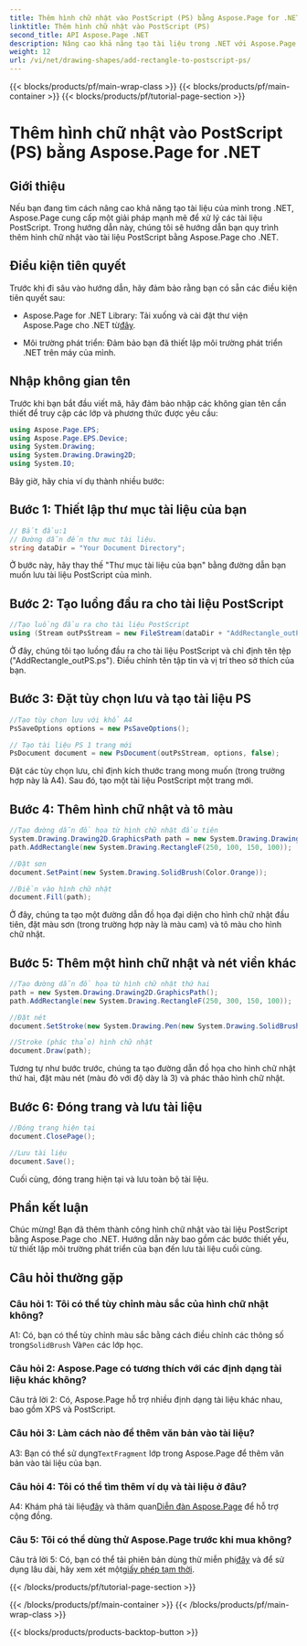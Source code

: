 ```yaml
---
title: Thêm hình chữ nhật vào PostScript (PS) bằng Aspose.Page for .NET
linktitle: Thêm hình chữ nhật vào PostScript (PS)
second_title: API Aspose.Page .NET
description: Nâng cao khả năng tạo tài liệu trong .NET với Aspose.Page. Tìm hiểu cách thêm hình chữ nhật vào tệp PostScript (PS) theo từng bước.
weight: 12
url: /vi/net/drawing-shapes/add-rectangle-to-postscript-ps/
---
```


{{< blocks/products/pf/main-wrap-class >}}
{{< blocks/products/pf/main-container >}}
{{< blocks/products/pf/tutorial-page-section >}}

# Thêm hình chữ nhật vào PostScript (PS) bằng Aspose.Page for .NET

## Giới thiệu

Nếu bạn đang tìm cách nâng cao khả năng tạo tài liệu của mình trong .NET, Aspose.Page cung cấp một giải pháp mạnh mẽ để xử lý các tài liệu PostScript. Trong hướng dẫn này, chúng tôi sẽ hướng dẫn bạn quy trình thêm hình chữ nhật vào tài liệu PostScript bằng Aspose.Page cho .NET.

## Điều kiện tiên quyết

Trước khi đi sâu vào hướng dẫn, hãy đảm bảo rằng bạn có sẵn các điều kiện tiên quyết sau:

-  Aspose.Page for .NET Library: Tải xuống và cài đặt thư viện Aspose.Page cho .NET từ[đây](https://releases.aspose.com/page/net/).

- Môi trường phát triển: Đảm bảo bạn đã thiết lập môi trường phát triển .NET trên máy của mình.

## Nhập không gian tên

Trước khi bạn bắt đầu viết mã, hãy đảm bảo nhập các không gian tên cần thiết để truy cập các lớp và phương thức được yêu cầu:

```csharp
using Aspose.Page.EPS;
using Aspose.Page.EPS.Device;
using System.Drawing;
using System.Drawing.Drawing2D;
using System.IO;
```

Bây giờ, hãy chia ví dụ thành nhiều bước:

## Bước 1: Thiết lập thư mục tài liệu của bạn

```csharp
// Bắt đầu:1
// Đường dẫn đến thư mục tài liệu.
string dataDir = "Your Document Directory";
```

Ở bước này, hãy thay thế "Thư mục tài liệu của bạn" bằng đường dẫn bạn muốn lưu tài liệu PostScript của mình.

## Bước 2: Tạo luồng đầu ra cho tài liệu PostScript

```csharp
//Tạo luồng đầu ra cho tài liệu PostScript
using (Stream outPsStream = new FileStream(dataDir + "AddRectangle_outPS.ps", FileMode.Create))
```

Ở đây, chúng tôi tạo luồng đầu ra cho tài liệu PostScript và chỉ định tên tệp ("AddRectangle_outPS.ps"). Điều chỉnh tên tập tin và vị trí theo sở thích của bạn.

## Bước 3: Đặt tùy chọn lưu và tạo tài liệu PS

```csharp
//Tạo tùy chọn lưu với khổ A4
PsSaveOptions options = new PsSaveOptions();

// Tạo tài liệu PS 1 trang mới
PsDocument document = new PsDocument(outPsStream, options, false);
```

Đặt các tùy chọn lưu, chỉ định kích thước trang mong muốn (trong trường hợp này là A4). Sau đó, tạo một tài liệu PostScript một trang mới.

## Bước 4: Thêm hình chữ nhật và tô màu

```csharp
//Tạo đường dẫn đồ họa từ hình chữ nhật đầu tiên
System.Drawing.Drawing2D.GraphicsPath path = new System.Drawing.Drawing2D.GraphicsPath();
path.AddRectangle(new System.Drawing.RectangleF(250, 100, 150, 100));

//Đặt sơn
document.SetPaint(new System.Drawing.SolidBrush(Color.Orange));

//Điền vào hình chữ nhật
document.Fill(path);
```

Ở đây, chúng ta tạo một đường dẫn đồ họa đại diện cho hình chữ nhật đầu tiên, đặt màu sơn (trong trường hợp này là màu cam) và tô màu cho hình chữ nhật.

## Bước 5: Thêm một hình chữ nhật và nét viền khác

```csharp
//Tạo đường dẫn đồ họa từ hình chữ nhật thứ hai
path = new System.Drawing.Drawing2D.GraphicsPath();
path.AddRectangle(new System.Drawing.RectangleF(250, 300, 150, 100));

//Đặt nét
document.SetStroke(new System.Drawing.Pen(new System.Drawing.SolidBrush(Color.Red), 3));

//Stroke (phác thảo) hình chữ nhật
document.Draw(path);
```

Tương tự như bước trước, chúng ta tạo đường dẫn đồ họa cho hình chữ nhật thứ hai, đặt màu nét (màu đỏ với độ dày là 3) và phác thảo hình chữ nhật.

## Bước 6: Đóng trang và lưu tài liệu

```csharp
//Đóng trang hiện tại
document.ClosePage();

//Lưu tài liệu
document.Save();
```

Cuối cùng, đóng trang hiện tại và lưu toàn bộ tài liệu.

## Phần kết luận

Chúc mừng! Bạn đã thêm thành công hình chữ nhật vào tài liệu PostScript bằng Aspose.Page cho .NET. Hướng dẫn này bao gồm các bước thiết yếu, từ thiết lập môi trường phát triển của bạn đến lưu tài liệu cuối cùng.

## Câu hỏi thường gặp

### Câu hỏi 1: Tôi có thể tùy chỉnh màu sắc của hình chữ nhật không?

A1: Có, bạn có thể tùy chỉnh màu sắc bằng cách điều chỉnh các thông số trong`SolidBrush` Và`Pen` các lớp học.

### Câu hỏi 2: Aspose.Page có tương thích với các định dạng tài liệu khác không?

Câu trả lời 2: Có, Aspose.Page hỗ trợ nhiều định dạng tài liệu khác nhau, bao gồm XPS và PostScript.

### Câu hỏi 3: Làm cách nào để thêm văn bản vào tài liệu?

 A3: Bạn có thể sử dụng`TextFragment` lớp trong Aspose.Page để thêm văn bản vào tài liệu của bạn.

### Câu hỏi 4: Tôi có thể tìm thêm ví dụ và tài liệu ở đâu?

 A4: Khám phá tài liệu[đây](https://reference.aspose.com/page/net/) và thăm quan[Diễn đàn Aspose.Page](https://forum.aspose.com/c/page/39) để hỗ trợ cộng đồng.

### Câu 5: Tôi có thể dùng thử Aspose.Page trước khi mua không?

 Câu trả lời 5: Có, bạn có thể tải phiên bản dùng thử miễn phí[đây](https://releases.aspose.com/) và để sử dụng lâu dài, hãy xem xét một[giấy phép tạm thời](https://purchase.aspose.com/temporary-license/).

{{< /blocks/products/pf/tutorial-page-section >}}

{{< /blocks/products/pf/main-container >}}
{{< /blocks/products/pf/main-wrap-class >}}

{{< blocks/products/products-backtop-button >}}
